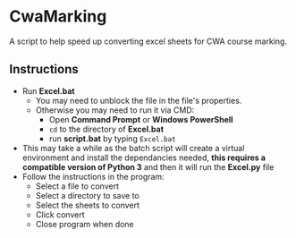 # CwaMarking

A script to help speed up converting excel sheets for CWA course marking.

## Instructions
- Run **Excel.bat**
  - You may need to unblock the file in the file's properties.
  - Otherwise you may need to run it via CMD: 
    - Open **Command Prompt** or **Windows PowerShell**
    - `cd` to the directory of **Excel.bat**
    - run **script.bat** by typing `Excel.bat`
- This may take a while as the batch script will create a virtual environment and install the dependancies needed, **this requires a compatible version of Python 3** and then it will run the **Excel.py** file
- Follow the instructions in the program:
  - Select a file to convert
  - Select a directory to save to
  - Select the sheets to convert
  - Click convert
  - Close program when done
